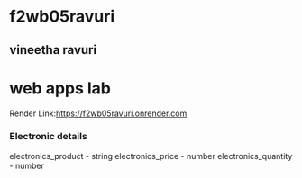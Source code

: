 # f2wb05ravuri
## vineetha ravuri
# web apps lab

Render Link:https://f2wb05ravuri.onrender.com

### Electronic details

electronics_product - string
electronics_price - number
electronics_quantity - number